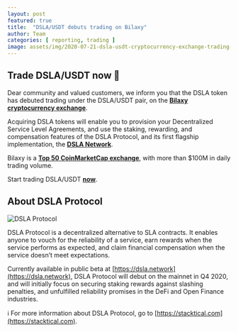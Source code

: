 ```yaml
---
layout: post
featured: true
title:  "DSLA/USDT debuts trading on Bilaxy"
author: Team
categories: [ reporting, trading ]
image: assets/img/2020-07-21-dsla-usdt-cryptocurrency-exchange-trading-bilaxy.jpg
---
```


## Trade DSLA/USDT now 🚀

Dear community and valued customers, we inform you that the DSLA token has debuted trading under the DSLA/USDT pair, on the **[Bilaxy cryptocurrency exchange](https://bilaxy.com/trade/DSLA_USDT)**.

Acquiring DSLA tokens will enable you to provision your Decentralized Service Level Agreements, and use the staking, rewarding, and compensation features of the DSLA Protocol, and its first flagship implementation, the **[DSLA Network](https://dsla.network)**.

Bilaxy is a **[Top 50 CoinMarketCap exchange](https://coinmarketcap.com/rankings/exchanges/)**, with more than $100M in daily trading volume. 

Start trading DSLA/USDT  **[now](https://bilaxy.com/trade/DSLA_USDT)**.

## About DSLA Protocol

![DSLA Protocol](https://storage.googleapis.com/stacktical-public/dsla-protocol_by_stacktical.png) 

DSLA Protocol is a decentralized alternative to SLA contracts. It enables anyone to vouch for the reliability of a service, earn rewards when the service performs as expected, and claim financial compensation when the service doesn’t meet expectations. 

Currently available in public beta at [https://dsla.network](https://dsla.network), DSLA Protocol will debut on the mainnet in Q4 2020, and will initially focus on securing staking rewards against slashing penalties, and unfulfilled reliability promises in the DeFi and Open Finance industries. 

ℹ️ For more information about DSLA Protocol, go to [https://stacktical.com](https://stacktical.com).



